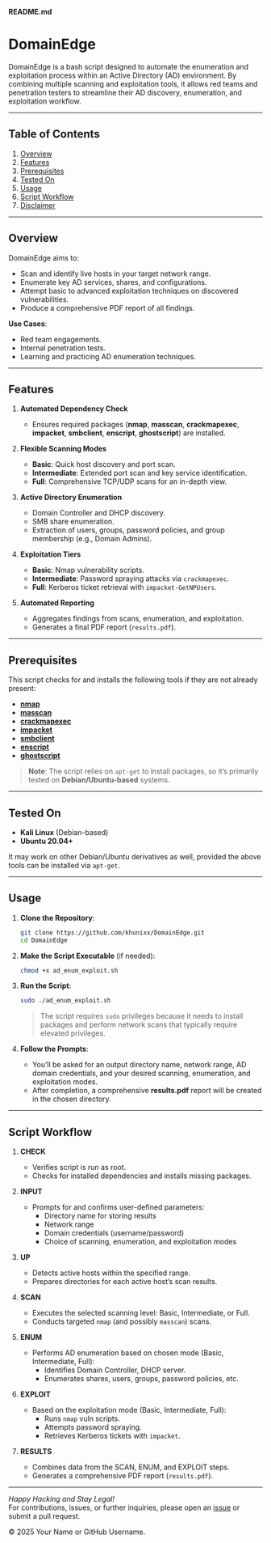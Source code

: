 **README.md**

# DomainEdge

DomainEdge is a bash script designed to automate the enumeration and exploitation process within an Active Directory (AD) environment. By combining multiple scanning and exploitation tools, it allows red teams and penetration testers to streamline their AD discovery, enumeration, and exploitation workflow.

---

## Table of Contents
1. [Overview](#overview)  
2. [Features](#features)  
3. [Prerequisites](#prerequisites)  
4. [Tested On](#tested-on)  
5. [Usage](#usage)  
6. [Script Workflow](#script-workflow)  
7. [Disclaimer](#disclaimer)

---

## Overview
DomainEdge aims to:
- Scan and identify live hosts in your target network range.  
- Enumerate key AD services, shares, and configurations.  
- Attempt basic to advanced exploitation techniques on discovered vulnerabilities.  
- Produce a comprehensive PDF report of all findings.

**Use Cases**:
- Red team engagements.
- Internal penetration tests.
- Learning and practicing AD enumeration techniques.

---

## Features
1. **Automated Dependency Check**  
   - Ensures required packages (**nmap**, **masscan**, **crackmapexec**, **impacket**, **smbclient**, **enscript**, **ghostscript**) are installed.

2. **Flexible Scanning Modes**  
   - **Basic**: Quick host discovery and port scan.  
   - **Intermediate**: Extended port scan and key service identification.  
   - **Full**: Comprehensive TCP/UDP scans for an in-depth view.

3. **Active Directory Enumeration**  
   - Domain Controller and DHCP discovery.  
   - SMB share enumeration.  
   - Extraction of users, groups, password policies, and group membership (e.g., Domain Admins).

4. **Exploitation Tiers**  
   - **Basic**: Nmap vulnerability scripts.  
   - **Intermediate**: Password spraying attacks via `crackmapexec`.  
   - **Full**: Kerberos ticket retrieval with `impacket-GetNPUsers`.

5. **Automated Reporting**  
   - Aggregates findings from scans, enumeration, and exploitation.  
   - Generates a final PDF report (`results.pdf`).

---

## Prerequisites
This script checks for and installs the following tools if they are not already present:
- [**nmap**](https://nmap.org/)  
- [**masscan**](https://github.com/robertdavidgraham/masscan)  
- [**crackmapexec**](https://github.com/Porchetta-Industries/CrackMapExec)  
- [**impacket**](https://github.com/fortra/impacket)  
- [**smbclient**](https://www.samba.org/samba/docs/current/man-html/smbclient.1.html)  
- [**enscript**](https://packages.debian.org/enscript)  
- [**ghostscript**](https://ghostscript.com/)

> **Note**: The script relies on `apt-get` to install packages, so it’s primarily tested on **Debian/Ubuntu-based** systems.

---

## Tested On
- **Kali Linux** (Debian-based)
- **Ubuntu 20.04+**

It may work on other Debian/Ubuntu derivatives as well, provided the above tools can be installed via `apt-get`.

---

## Usage

1. **Clone the Repository**:
   ```bash
   git clone https://github.com/khunixx/DomainEdge.git
   cd DomainEdge
   ```

2. **Make the Script Executable** (if needed):
   ```bash
   chmod +x ad_enum_exploit.sh
   ```

3. **Run the Script**:
   ```bash
   sudo ./ad_enum_exploit.sh
   ```
   > The script requires `sudo` privileges because it needs to install packages and perform network scans that typically require elevated privileges.

4. **Follow the Prompts**:
   - You’ll be asked for an output directory name, network range, AD domain credentials, and your desired scanning, enumeration, and exploitation modes.  
   - After completion, a comprehensive **results.pdf** report will be created in the chosen directory.

---

## Script Workflow

1. **CHECK**  
   - Verifies script is run as root.  
   - Checks for installed dependencies and installs missing packages.

2. **INPUT**  
   - Prompts for and confirms user-defined parameters:  
     - Directory name for storing results  
     - Network range  
     - Domain credentials (username/password)  
     - Choice of scanning, enumeration, and exploitation modes

3. **UP**  
   - Detects active hosts within the specified range.  
   - Prepares directories for each active host’s scan results.

4. **SCAN**  
   - Executes the selected scanning level: Basic, Intermediate, or Full.  
   - Conducts targeted `nmap` (and possibly `masscan`) scans.

5. **ENUM**  
   - Performs AD enumeration based on chosen mode (Basic, Intermediate, Full):  
     - Identifies Domain Controller, DHCP server.  
     - Enumerates shares, users, groups, password policies, etc.

6. **EXPLOIT**  
   - Based on the exploitation mode (Basic, Intermediate, Full):  
     - Runs `nmap` vuln scripts.  
     - Attempts password spraying.  
     - Retrieves Kerberos tickets with `impacket`.

7. **RESULTS**  
   - Combines data from the SCAN, ENUM, and EXPLOIT steps.  
   - Generates a comprehensive PDF report (`results.pdf`).

---



*Happy Hacking and Stay Legal!*  
For contributions, issues, or further inquiries, please open an [issue](https://github.com/your-username/DomainEdge/issues) or submit a pull request.  

© 2025 Your Name or GitHub Username.  
